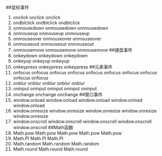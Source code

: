 ##鼠标事件
1. onclick onclick onclick
2. ondblclick ondblclick ondblclick
3. onmousedown onmousedown onmousedown
4. onmouseup onmouseup onmouseup
5. onmouseover onmouseover onmouseover
6. onmouseout onmouseout onmouseout
7. onmousemove onmousemove onmousemove
##键盘事件
1. onkeydown onkeydown onkeydown
2. onkeyup onkeyup onkeyup
3. onkeypress onkeypress onkeypress
##元素事件
1. onfocus onfocus onfocus onfocus onfocus onfocus onfocus onfocus onfocus onfocus
2. onblur onblur onblur onblur onblur
3. oninput oninput oninput oninput oninput
4. onchange onchange onchange
##窗口事件
1. window.onload window.onload window.onload window.onload window.onload
2. window.onresize window.onresize window.onresize window.onresize window.onresize
3. window.onscroll window.onscroll window.onscroll window.onscroll window.onscroll
##Math函数
1. Math.pow Math.pow Math.pow Math.pow Math.pow
2. Math.PI Math.PI Math.PI
3. Math.random Math.random Math.random
4. Math.round Math.round Math.round